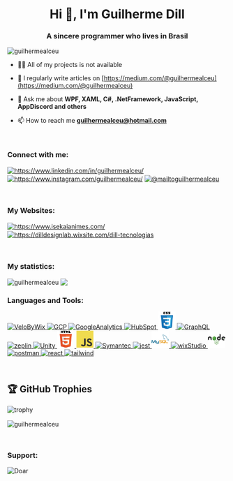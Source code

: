 <h1 align="center">Hi 👋, I'm Guilherme Dill</h1>
<h3 align="center">A sincere programmer who lives in Brasil</h3>

<p align="left"> <img src="https://komarev.com/ghpvc/?username=guilhermealceu&label=Profile%20views&color=0e75b6&style=flat" alt="guilhermealceu"/> </p>


- 👨‍💻 All of my projects is not available

- 📝 I regularly write articles on [https://medium.com/@guilhermealceu](https://medium.com/@guilhermealceu)

- 💬 Ask me about **WPF, XAML, C#, .NetFramework, JavaScript, AppDiscord and others**

- 📫 How to reach me **guilhermealceu@hotmail.com**

<br>
<h3 align="left">Connect with me:</h3>
<p align="left">
<a href="https://linkedin.com/in/guilhermealceu/" target="blank"><img align="center" src="https://raw.githubusercontent.com/rahuldkjain/github-profile-readme-generator/master/src/images/icons/Social/linked-in-alt.svg" alt="https://www.linkedin.com/in/guilhermealceu/" height="30" width="40" /></a>
<a href="https://www.instagram.com/guille_dill/" target="blank"><img align="center" src="https://raw.githubusercontent.com/rahuldkjain/github-profile-readme-generator/master/src/images/icons/Social/instagram.svg" alt="https://www.instagram.com/guilhermealceu/" height="30" width="40" /></a>
<a href="https://medium.com/@guilhermealceu" target="blank"><img align="center" src="https://raw.githubusercontent.com/rahuldkjain/github-profile-readme-generator/master/src/images/icons/Social/medium.svg" alt="@mailtoguilhermealceu" height="30" width="40" /></a>
</p>

<br>
<h3 align="left">My Websites:</h3>
<p align="left">
<a href="https://www.isekaianimes.com/" target="blank"><img align="center" src="https://static.wixstatic.com/media/11cb05_db982f8e5563438783313008ec92549c%7Emv2.png/v1/fill/w_192%2Ch_192%2Clg_1%2Cusm_0.66_1.00_0.01/11cb05_db982f8e5563438783313008ec92549c%7Emv2.png" alt="https://www.isekaianimes.com/" height="40" width="40" /></a>
<a href="https://dilldesignlab.wixsite.com/dill-tecnologias" target="blank"><img align="center" src="https://img-wixmp-a9a8500ac7c5cd8136e17898.wixmp.com/11cb051e-f08a-4ed3-8f91-4e6c1e2a55f1/1682000447299/TESTE%203.png" alt="https://dilldesignlab.wixsite.com/dill-tecnologias" height="30" width="90" /></a>
</p>

<br>
<h3 align="left">My statistics:</h3>
<img align="center" src="https://github-readme-stats.vercel.app/api?username=guilhermealceu&layout=compact&theme=transparent&show_icons=true&count_private=true&include_all_commits=true" alt="guilhermealceu" />
<img align="center" src="https://github-readme-stats.vercel.app/api/top-langs/?username=guilhermealceu&theme=transparent&include_all_commits=true"/>
<br>

<h3 align="left">Languages and Tools:</h3>
<p align="left"> 
<a href="https://dev.wix.com/docs/develop-websites/articles/getting-started/resources/about-velo-by-wix" target="_blank" rel="noreferrer"> <img src="https://shoonia.gallerycdn.vsassets.io/extensions/shoonia/vscode-corvid/4.0.0/1641410585841/Microsoft.VisualStudio.Services.Icons.Default" alt="VeloByWix" width="40" height="40"/> </a> 
<a href="https://cloud.google.com/" target="_blank" rel="noreferrer"> <img src="https://www.vectorlogo.zone/logos/google_cloud/google_cloud-icon.svg" alt="GCP" width="40" height="40"/> </a> 
<a href="https://developers.google.com/analytics" target="_blank" rel="noreferrer"> <img src="https://www.vectorlogo.zone/logos/google_analytics/google_analytics-icon.svg" alt="GoogleAnalytics" width="40" height="40"/> </a>
<a href="https://br.hubspot.com/" target="_blank" rel="noreferrer"> <img src="https://www.vectorlogo.zone/logos/hubspot/hubspot-icon.svg" alt="HubSpot" width="40" height="40"/> </a>
<a href="https://www.w3schools.com/css/" target="_blank" rel="noreferrer"> <img src="https://raw.githubusercontent.com/devicons/devicon/master/icons/css3/css3-original-wordmark.svg" alt="css3" width="40" height="40"/> </a>
<a href="https://graphql.org/" target="_blank" rel="noreferrer"> <img src="https://www.vectorlogo.zone/logos/graphql/graphql-icon.svg" alt="GraphQL" width="40" height="40"/> </a>
<a href="https://zeplin.io/" target="_blank" rel="noreferrer"> <img src="https://www.vectorlogo.zone/logos/zeplinio/zeplinio-icon.svg" alt="zeplin" width="40" height="40"/> </a>
<a href="https://unity.com/pt" target="_blank" rel="noreferrer"> <img src="https://www.vectorlogo.zone/logos/unity3d/unity3d-icon.svg" alt="Unity" width="40" height="40"/> </a>
<a href="https://www.w3.org/html/" target="_blank" rel="noreferrer"> <img src="https://raw.githubusercontent.com/devicons/devicon/master/icons/html5/html5-original-wordmark.svg" alt="html5" width="40" height="40"/> </a> 
<a href="https://developer.mozilla.org/en-US/docs/Web/JavaScript" target="_blank" rel="noreferrer"> <img src="https://raw.githubusercontent.com/devicons/devicon/master/icons/javascript/javascript-original.svg" alt="javascript" width="40" height="40"/> </a> 
<a href="https://sep.securitycloud.symantec.com/v2/landing" target="_blank" rel="noreferrer"> <img src="https://www.vectorlogo.zone/logos/symantec/symantec-icon.svg" alt="Symantec" width="40" height="40"/> </a>
<a href="https://www.microsoft.com/pt-br/power-platform/products/power-bi" target="_blank" rel="noreferrer"> <img src="https://www.vectorlogo.zone/logos/microsoft_powerbi/microsoft_powerbi-icon.svg" alt="jest" width="40" height="40"/> </a> 
<a href="https://www.mysql.com/" target="_blank" rel="noreferrer"> <img src="https://raw.githubusercontent.com/devicons/devicon/master/icons/mysql/mysql-original-wordmark.svg" alt="mysql" width="40" height="40"/> </a>
<a href="https://wix.com/" target="_blank" rel="noreferrer"> <img src="https://www.vectorlogo.zone/logos/wix/wix-icon.svg" alt="wixStudio" width="40" height="40"/> </a>
<a href="https://nodejs.org" target="_blank" rel="noreferrer"> <img src="https://raw.githubusercontent.com/devicons/devicon/master/icons/nodejs/nodejs-original-wordmark.svg" alt="nodejs" width="40" height="40"/> </a> 
<a href="https://postman.com" target="_blank" rel="noreferrer"> <img src="https://www.vectorlogo.zone/logos/getpostman/getpostman-icon.svg" alt="postman" width="40" height="40"/> </a>
<a href="https://sentry.io/welcome/" target="_blank" rel="noreferrer"> <img src="https://www.vectorlogo.zone/logos/sentryio/sentryio-icon.svg" alt="react" width="40" height="40"/> </a>
<a href="https://www.apache.org/" target="_blank" rel="noreferrer"> <img src="https://www.vectorlogo.zone/logos/apache/apache-ar21.svg" alt="tailwind" width="40" height="40"/> </a> 
 </p>
<br>

## 🏆 GitHub Trophies
![trophy](https://github-profile-trophy.vercel.app/?username=guilhermealceu&layout=compact&theme=flat&column=4&row=1)
<p align="left"><img align="center" src="https://github-readme-streak-stats.herokuapp.com/?user=guilhermealceu&" alt="guilhermealceu" /></p>
<br>
<h3 align="left">Support:</h3>
<p><a href="https://livepix.gg/guilligamer"> <img align="left" src="https://pbs.twimg.com/profile_images/1499159563081244672/tWvzZWKI_400x400.png" height="50" width="50" alt="Doar" /></a></p><br><br>

